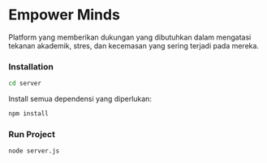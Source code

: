 # Empower Minds

Platform yang memberikan dukungan yang dibutuhkan dalam mengatasi tekanan akademik, stres, dan kecemasan yang sering terjadi pada mereka.

### Installation

```sh
cd server
```

Install semua dependensi yang diperlukan:

```sh
npm install
```

### Run Project

```sh
node server.js
```
